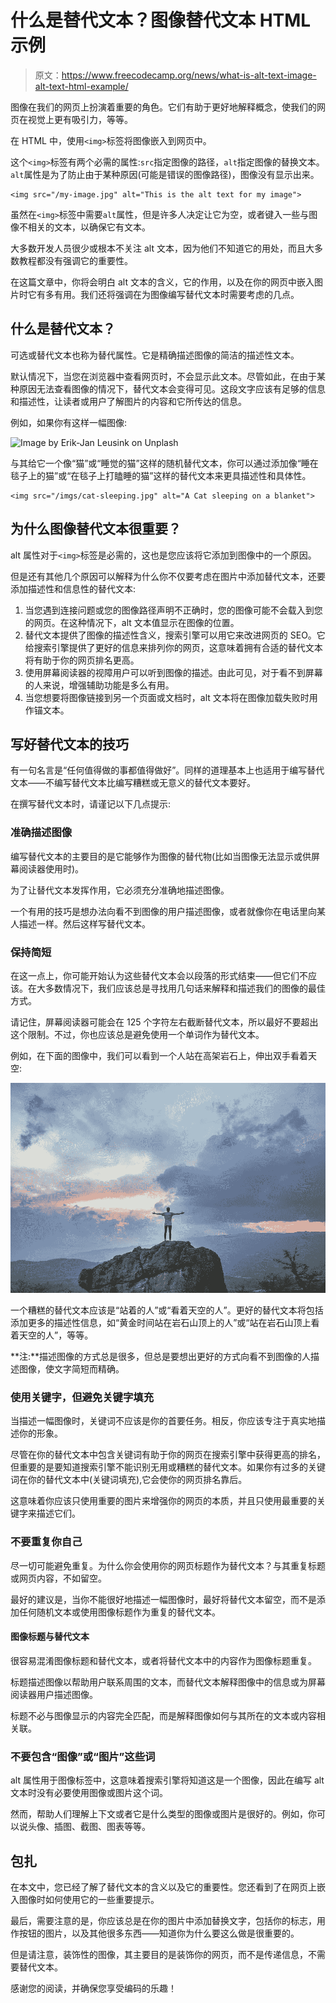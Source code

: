 # 什么是替代文本？图像替代文本 HTML 示例

> 原文：<https://www.freecodecamp.org/news/what-is-alt-text-image-alt-text-html-example/>

图像在我们的网页上扮演着重要的角色。它们有助于更好地解释概念，使我们的网页在视觉上更有吸引力，等等。

在 HTML 中，使用`<img>`标签将图像嵌入到网页中。

这个`<img>`标签有两个必需的属性:`src`指定图像的路径，`alt`指定图像的替换文本。`alt`属性是为了防止由于某种原因(可能是错误的图像路径)，图像没有显示出来。

```
<img src="/my-image.jpg" alt="This is the alt text for my image"> 
```

虽然在`<img>`标签中需要`alt`属性，但是许多人决定让它为空，或者键入一些与图像不相关的文本，以确保它有文本。

大多数开发人员很少或根本不关注 alt 文本，因为他们不知道它的用处，而且大多数教程都没有强调它的重要性。

在这篇文章中，你将会明白 alt 文本的含义，它的作用，以及在你的网页中嵌入图片时它有多有用。我们还将强调在为图像编写替代文本时需要考虑的几点。

## 什么是替代文本？

可选或替代文本也称为替代属性。它是精确描述图像的简洁的描述性文本。

默认情况下，当您在浏览器中查看网页时，不会显示此文本。尽管如此，在由于某种原因无法查看图像的情况下，替代文本会变得可见。这段文字应该有足够的信息和描述性，让读者或用户了解图片的内容和它所传达的信息。

例如，如果你有这样一幅图像:

![Image by Erik-Jan Leusink on Unplash](img/4ac350a5b1eb4a58a89f0a463785cc0d.png)

与其给它一个像“猫”或“睡觉的猫”这样的随机替代文本，你可以通过添加像“睡在毯子上的猫”或“在毯子上打瞌睡的猫”这样的替代文本来更具描述性和具体性。

```
<img src="/imgs/cat-sleeping.jpg" alt="A Cat sleeping on a blanket"> 
```

## 为什么图像替代文本很重要？

alt 属性对于`<img>`标签是必需的，这也是您应该将它添加到图像中的一个原因。

但是还有其他几个原因可以解释为什么你不仅要考虑在图片中添加替代文本，还要添加描述性和信息性的替代文本:

1.  当您遇到连接问题或您的图像路径声明不正确时，您的图像可能不会载入到您的网页。在这种情况下，alt 文本值显示在图像的位置。
2.  替代文本提供了图像的描述性含义，搜索引擎可以用它来改进网页的 SEO。它给搜索引擎提供了更好的信息来排列你的网页，这意味着拥有合适的替代文本将有助于你的网页排名更高。
3.  使用屏幕阅读器的视障用户可以听到图像的描述。由此可见，对于看不到屏幕的人来说，增强辅助功能是多么有用。
4.  当您想要将图像链接到另一个页面或文档时，alt 文本将在图像加载失败时用作锚文本。

## 写好替代文本的技巧

有一句名言是“任何值得做的事都值得做好”。同样的道理基本上也适用于编写替代文本——不编写替代文本比编写糟糕或无意义的替代文本要好。

在撰写替代文本时，请谨记以下几点提示:

### 准确描述图像

编写替代文本的主要目的是它能够作为图像的替代物(比如当图像无法显示或供屏幕阅读器使用时)。

为了让替代文本发挥作用，它必须充分准确地描述图像。

一个有用的技巧是想办法向看不到图像的用户描述图像，或者就像你在电话里向某人描述一样。然后这样写替代文本。

### 保持简短

在这一点上，你可能开始认为这些替代文本会以段落的形式结束——但它们不应该。在大多数情况下，我们应该总是寻找用几句话来解释和描述我们的图像的最佳方式。

请记住，屏幕阅读器可能会在 125 个字符左右截断替代文本，所以最好不要超出这个限制。不过，你也应该总是避免使用一个单词作为替代文本。

例如，在下面的图像中，我们可以看到一个人站在高架岩石上，伸出双手看着天空:

![image by Joshua Earle on unsplash](img/9d5721810c59cc85221052ff7e8596e4.png)

一个糟糕的替代文本应该是“站着的人”或“看着天空的人”。更好的替代文本将包括添加更多的描述性信息，如“黄金时间站在岩石山顶上的人”或“站在岩石山顶上看着天空的人”，等等。

**注:**描述图像的方式总是很多，但总是要想出更好的方式向看不到图像的人描述图像，使文字简短而精确。

### 使用关键字，但避免关键字填充

当描述一幅图像时，关键词不应该是你的首要任务。相反，你应该专注于真实地描述你的形象。

尽管在你的替代文本中包含关键词有助于你的网页在搜索引擎中获得更高的排名，但重要的是要知道搜索引擎不能识别无用或糟糕的替代文本。如果你有过多的关键词在你的替代文本中(关键词填充),它会使你的网页排名靠后。

这意味着你应该只使用重要的图片来增强你的网页的本质，并且只使用最重要的关键字来描述它们。

### 不要重复你自己

尽一切可能避免重复。为什么你会使用你的网页标题作为替代文本？与其重复标题或网页内容，不如留空。

最好的建议是，当你不能很好地描述一幅图像时，最好将替代文本留空，而不是添加任何随机文本或使用图像标题作为重复的替代文本。

#### 图像标题与替代文本

很容易混淆图像标题和替代文本，或者将替代文本中的内容作为图像标题重复。

标题描述图像以帮助用户联系周围的文本，而替代文本解释图像中的信息或为屏幕阅读器用户描述图像。

标题不必与图像显示的内容完全匹配，而是解释图像如何与其所在的文本或内容相关联。

### 不要包含“图像”或“图片”这些词

alt 属性用于图像标签中，这意味着搜索引擎将知道这是一个图像，因此在编写 alt 文本时没有必要使用图像或图片这个词。

然而，帮助人们理解上下文或者它是什么类型的图像或图片是很好的。例如，你可以说头像、插图、截图、图表等等。

## 包扎

在本文中，您已经了解了替代文本的含义以及它的重要性。您还看到了在网页上嵌入图像时如何使用它的一些重要提示。

最后，需要注意的是，你应该总是在你的图片中添加替换文字，包括你的标志，用作按钮的图片，以及其他很多东西——知道你为什么要这么做是很重要的。

但是请注意，装饰性的图像，其主要目的是装饰你的网页，而不是传递信息，不需要替代文本。

感谢您的阅读，并确保您享受编码的乐趣！